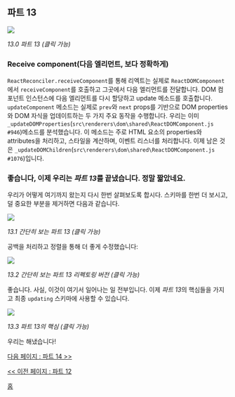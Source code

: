 ## 파트 13

[![](https://rawgit.com/Bogdan-Lyashenko/Under-the-hood-ReactJS/master/stack/images/13/part-13.svg)](https://rawgit.com/Bogdan-Lyashenko/Under-the-hood-ReactJS/master/stack/images/13/part-13.svg)

<em>13.0 파트 13 (클릭 가능)</em>

### Receive component(다음 엘리먼트, 보다 정확하게)

`ReactReconciler.receiveComponent`를 통해 리엑트는 실제로 `ReactDOMComponent`에서 `receiveComponent`를 호출하고 그곳에서 다음 엘리먼트를 전달합니다. DOM 컴포넌트 인스턴스에 다음 엘리먼트를 다시 할당하고 update 메소드를 호출합니다. `updateComponent` 메소드는 실제로 `prev`와 `next` props를 기반으로 DOM properties와 DOM 자식을 업데이트하는 두 가지 주요 동작을 수행합니다. 우리는 이미 `_updateDOMProperties`(`src\renderers\dom\shared\ReactDOMComponent.js #946`)메소드를 분석했습니다. 이 메소드는 주로 HTML 요소의 properties와 attributes을 처리하고, 스타일을 계산하며, 이벤트 리스너를 처리합니다. 이제 남은 것은 `_updateDOMChildren`(`src\renderers\dom\shared\ReactDOMComponent.js #1076`)입니다.

### 좋습니다, 이제 우리는 *파트 13*를 끝냈습니다. 정말 짧았네요.

우리가 어떻게 여기까지 왔는지 다시 한번 살펴보도록 합시다. 스키마를 한번 더 보시고, 덜 중요한 부분을 제거하면 다음과 같습니다.

[![](https://rawgit.com/Bogdan-Lyashenko/Under-the-hood-ReactJS/master/stack/images/13/part-13-A.svg)](https://rawgit.com/Bogdan-Lyashenko/Under-the-hood-ReactJS/master/stack/images/13/part-13-A.svg)

<em>13.1 간단히 보는 파트 13 (클릭 가능)</em>

공백을 처리하고 정렬을 통해 더 좋게 수정했습니다:

[![](https://rawgit.com/Bogdan-Lyashenko/Under-the-hood-ReactJS/master/stack/images/13/part-13-B.svg)](https://rawgit.com/Bogdan-Lyashenko/Under-the-hood-ReactJS/master/stack/images/13/part-13-B.svg)

<em>13.2 간단히 보는 파트 13 리펙토링 버전 (클릭 가능)</em>

좋습니다. 사실, 이것이 여기서 일어나는 일 전부입니다. 이제 *파트 13*의 핵심들을 가지고 최종 `updating` 스키마에 사용할 수 있습니다.

[![](https://rawgit.com/Bogdan-Lyashenko/Under-the-hood-ReactJS/master/stack/images/13/part-13-C.svg)](https://rawgit.com/Bogdan-Lyashenko/Under-the-hood-ReactJS/master/stack/images/13/part-13-C.svg)

<em>13.3 파트 13의 핵심 (클릭 가능)</em>

우리는 해냈습니다!


[다음 페이지 : 파트 14 >>](./Part-14.md)

[<< 이전 페이지 : 파트 12](./Part-13.md)


[홈](../../README.md)
